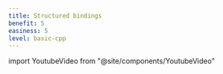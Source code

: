 ```yaml
---
title: Structured bindings
benefit: 5
easiness: 5
level: basic-cpp
---
```

import YoutubeVideo from "@site/components/YoutubeVideo"

<YoutubeVideo id="eUsTO5BO3WI?list=PLlrATfBNZ98dudnM48yfGUldqGD0S4FFb"/>